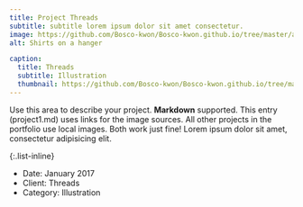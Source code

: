 ```yaml
---
title: Project Threads
subtitle: subtitle lorem ipsum dolor sit amet consectetur.
image: https://github.com/Bosco-kwon/Bosco-kwon.github.io/tree/master/assets/img/portfolio/01-thumbnail.jpg
alt: Shirts on a hanger

caption:
  title: Threads
  subtitle: Illustration
  thumbnail: https://github.com/Bosco-kwon/Bosco-kwon.github.io/tree/master/assets/img/portfolio/01-thumbnail.jpg
---
```

Use this area to describe your project. **Markdown** supported. This entry (project1.md) uses links for the image sources. All other projects in the portfolio use local images. Both work just fine! Lorem ipsum dolor sit amet, consectetur adipisicing elit. 

{:.list-inline}
- Date: January 2017
- Client: Threads
- Category: Illustration

